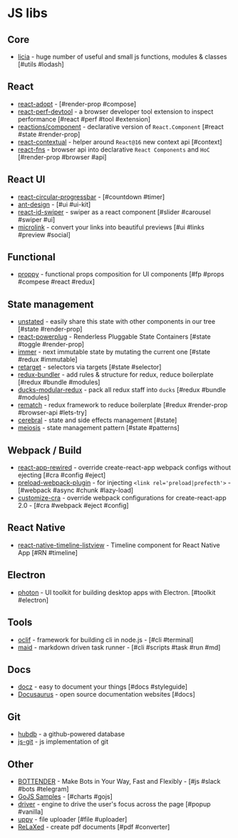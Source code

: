 # JS libs

## Core

- [licia](https://github.com/liriliri/licia) - huge number of useful and small js functions, modules & classes [#utils #lodash]

## React

- [react-adopt](https://github.com/pedronauck/react-adopt) - [#render-prop #compose]
- [react-perf-devtool](https://github.com/nitin42/react-perf-devtool) - a browser developer tool extension to inspect performance [#react #perf #tool #extension]
- [reactions/component](https://github.com/reactions/component) - declarative version of `React.Component` [#react #state #render-prop]
- [react-contextual](https://github.com/drcmda/react-contextual) - helper around `React@16` new context api [#context]
- [react-fns](https://github.com/jaredpalmer/react-fns) - browser api into declarative `React Components` and `HoC` [#render-prop #browser #api]

## React UI

- [react-circular-progressbar](https://github.com/iqnivek/react-circular-progressbar) - [#countdown #timer]
- [ant-design](https://github.com/ant-design/ant-design) - [#ui #ui-kit]
- [react-id-swiper](https://github.com/kidjp85/react-id-swiper) - swiper as a react component [#slider #carousel #swiper #ui]
- [microlink](https://microlink.js.org/) - convert your links into beautiful previews [#ui #links #preview #social]

## Functional

- [proppy](https://github.com/fahad19/proppy) - functional props composition for UI components [#fp #props #compese #react #redux]

## State management

- [unstated](https://github.com/jamiebuilds/unstated) - easily share this state with other components in our tree [#state #render-prop]
- [react-powerplug](https://github.com/renatorib/react-powerplug) - Renderless Pluggable State Containers [#state #toggle #render-prop]
- [immer](https://github.com/mweststrate/immer) - next immutable state by mutating the current one [#state #redux #immutable]
- [retarget](https://github.com/tkh44/retarget) - selectors via targets [#state #selector]
- [redux-bundler](https://github.com/HenrikJoreteg/redux-bundler) - add rules & structure for redux, reduce boilerplate [#redux #bundle #modules]
- [ducks-modular-redux](https://github.com/erikras/ducks-modular-redux) - pack all redux staff into `ducks` [#redux #bundle #modules]
- [rematch](https://github.com/rematch/rematch) - redux framework to reduce boilerplate [#redux #render-prop #browser-api #lets-try]
- [cerebral](https://github.com/cerebral/cerebral) - state and side effects management [#state]
- [meiosis](http://meiosis.js.org/) - state management pattern [#state #patterns]

## Webpack / Build

- [react-app-rewired](https://github.com/timarney/react-app-rewired) - override create-react-app webpack configs without ejecting [#cra #config #eject]
- [preload-webpack-plugin](https://github.com/GoogleChromeLabs/preload-webpack-plugin) - for injecting `<link rel='preload|prefecth'>` - [#webpack #async #chunk #lazy-load]
- [customize-cra](https://github.com/arackaf/customize-cra) - override webpack configurations for create-react-app 2.0 - [#cra #webpack #eject #config]

## React Native

- [react-native-timeline-listview](https://github.com/thegamenicorus/react-native-timeline-listview) - Timeline component for React Native App [#RN #timeline]

## Electron

- [photon](https://github.com/connors/photon) - UI toolkit for building desktop apps with Electron. [#toolkit #electron]

## Tools

- [oclif](https://github.com/oclif/oclif) - framework for building cli in node.js - [#cli #terminal]
- [maid](https://github.com/egoist/maid) - markdown driven task runner - [#cli #scripts #task #run #md]

## Docs

- [docz](https://github.com/pedronauck/docz) - easy to document your things [#docs #styleguide]
- [Docusaurus](https://github.com/facebook/Docusaurus) - open source documentation websites [#docs]

## Git

- [hubdb](https://github.com/mapbox/hubdb) - a github-powered database
- [js-git](https://github.com/creationix/js-git) - js implementation of git

## Other

- [BOTTENDER](https://bottender.js.org/) - Make Bots in Your Way, Fast and Flexibly - [#js #slack #bots #telegram]
- [GoJS Samples](https://gojs.net/latest/samples/index.html) - [#charts #gojs]
- [driver](https://github.com/kamranahmedse/driver.js) - engine to drive the user's focus across the page [#popup #vanilla]
- [uppy](https://github.com/transloadit/uppy) - file uploader [#file #uploader]
- [ReLaXed](https://github.com/RelaxedJS/ReLaXed) - create pdf documents [#pdf #converter]
